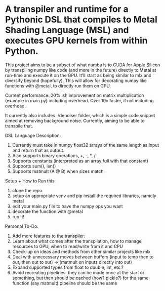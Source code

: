 # A transpiler and runtime for a Pythonic DSL that compiles to Metal Shading Language (MSL) and executes GPU kernels from within Python.
This project aims to be a subset of what numba is to CUDA for Apple Silicon by transpiling numpy like code (and more in the future) directly to Metal at run-time and execute it on the GPU. It'll start as being similar to mlx and diversify beyond (hopefully). This will allow for decorating numpy like functions with @metal, to directly run them on GPU. 

Current performance: 20% ish improvement on matrix multiplication (example in main.py) including overhead. Over 10x faster, if not including overhead.

It currently also includes ./denoiser folder, which is a simple code snippet aimed at removing background noise. Currently, aiming to be able to transpile that.

DSL Language Description:
1. Currently must take in numpy float32 arrays of the same length as input and return that as output.
2. Also supports binary operations, +, -, *, /
3. Supports constants (interpreted as an array full with that constant)
4. Supports sum(), len()
5. Supports matmult (A @ B) when sizes match

Setup + How to Run this:
1. clone the repo
2. setup an appropriate venv and pip install the required libraries, namely metal
3. edit your main.py file to have the numpy ops you want
4. decorate the function with @metal
5. run it!

Personal To-Do:
1. Add more features to the transpiler: 
2. Learn about what comes after the transpilation, how to manage resources to GPU, when to read/write from it and CPU
3. Check-up on ideas and methods from other similar projects like mlx
4. Deal with unnecessary moves between buffers (input to temp then to out, then out to out) -> (matmult on inputs directly into out)
5. Expand supported types from float to double, int, etc.?
6. Avoid recreating pipelines. they can be made once at the start or something, but then should be cached (how? pickle?) for the same function (say matmult) pipeline should be the same